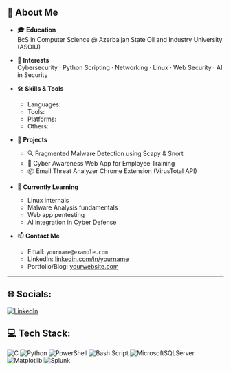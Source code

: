 ## 👋 About Me

- 🎓 **Education**  
  BcS in Computer Science @ Azerbaijan State Oil and Industry University (ASOIU)

- 💼 **Interests**  
  Cybersecurity · Python Scripting · Networking · Linux · Web Security · AI in Security

- 🛠️ **Skills & Tools**
  - Languages:
  - Tools:
  - Platforms:
  - Others:

- 🚀 **Projects**  
  - 🔍 Fragmented Malware Detection using Scapy & Snort  
  - 🔐 Cyber Awareness Web App for Employee Training  
  - 📦 Email Threat Analyzer Chrome Extension (VirusTotal API)

- 🧠 **Currently Learning**  
  - Linux internals  
  - Malware Analysis fundamentals  
  - Web app pentesting  
  - AI integration in Cyber Defense

- 📫 **Contact Me**  
  - Email: `yourname@example.com`  
  - LinkedIn: [linkedin.com/in/yourname](https://linkedin.com/in/yourname)  
  - Portfolio/Blog: [yourwebsite.com](https://yourwebsite.com)

---

## 🌐 Socials:
[![LinkedIn](https://img.shields.io/badge/LinkedIn-%230077B5.svg?logo=linkedin&logoColor=white)](https://www.linkedin.com/in/faganmirzayev-goat)

## 💻 Tech Stack:
![C](https://img.shields.io/badge/c-%2300599C.svg?style=for-the-badge&logo=c&logoColor=white)
![Python](https://img.shields.io/badge/python-3670A0?style=for-the-badge&logo=python&logoColor=ffdd54)
![PowerShell](https://img.shields.io/badge/PowerShell-%235391FE.svg?style=for-the-badge&logo=powershell&logoColor=white)
![Bash Script](https://img.shields.io/badge/bash_script-%23121011.svg?style=for-the-badge&logo=gnu-bash&logoColor=white)
![MicrosoftSQLServer](https://img.shields.io/badge/Microsoft%20SQL%20Server-CC2927?style=for-the-badge&logo=microsoft%20sql%20server&logoColor=white)
![Matplotlib](https://img.shields.io/badge/Matplotlib-%23ffffff.svg?style=for-the-badge&logo=Matplotlib&logoColor=black)
![Splunk](https://img.shields.io/badge/splunk-%23000000.svg?style=for-the-badge&logo=splunk&logoColor=white)
